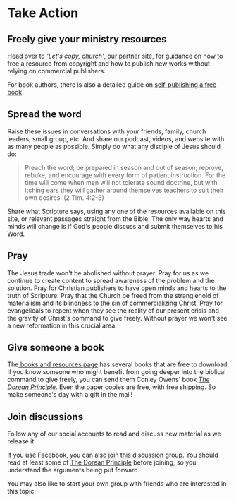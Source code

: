 # Take Action

## Freely give your ministry resources

Head over to *['Let's copy, church'](https://copy.church)*, our partner site, for guidance on how to free a resource from copyright and how to publish new works without relying on commercial publishers.

<VPButton href="https://copy.church/licenses/" text="How to free a resource"></VPButton>

For book authors, there is also a detailed guide on [self-publishing a free book](https://copy.church/publish/book/).

## Spread the word

Raise these issues in conversations with your friends, family, church leaders, small group, etc. And share our podcast, videos, and website with as many people as possible. Simply do what any disciple of Jesus should do:

> Preach the word; be prepared in season and out of season; reprove, rebuke, and encourage with every form of patient instruction. For the time will come when men will not tolerate sound doctrine, but with itching ears they will gather around themselves teachers to suit their own desires. (2 Tim. 4:2-3)

Share what Scripture says, using any one of the resources available on this site, or relevant passages straight from the Bible. The only way hearts and minds will change is if God's people discuss and submit themselves to his Word.

## Pray

The Jesus trade won't be abolished without prayer. Pray for us as we continue to create content to spread awareness of the problem and the solution. Pray for Christian publishers to have open minds and hearts to the truth of Scripture. Pray that the Church be freed from the stranglehold of materialism and its blindness to the sin of commercializing Christ. Pray for evangelicals to repent when they see the reality of our present crisis and the gravity of Christ's command to give freely. Without prayer we won't see a new reformation in this crucial area.

## Give someone a book

The[ books and resources page](https://sellingjesus.org/learn/resources) has several books that are free to download. If you know someone who might benefit from going deeper into the biblical command to give freely, you can send them Conley Owens' book *[The Dorean Principle](https://thedoreanprinciple.org/)*. Even the paper copies are free, with free shipping. So make someone's day with a gift in the mail!

## Join discussions

Follow any of our social accounts to read and discuss new material as we release it:

<VPButton href='https://www.youtube.com/@SellingJesus' text="YouTube" theme='alt'></VPButton>
<VPButton href='https://www.facebook.com/sellingjesus.org' text="Facebook" theme='alt'></VPButton>
<VPButton href='https://www.instagram.com/selling.jesus/' text="Instagram" theme='alt'></VPButton>
<VPButton href='https://twitter.com/Selling_Jesus' text="X/Twitter" theme='alt'></VPButton>

If you use Facebook, you can also [join this discussion group](https://www.facebook.com/groups/doreanism). You should read at least some of [The Dorean Principle](https://thedoreanprinciple.org/) before joining, so you understand the arguments being put forward.

You may also like to start your own group with friends who are interested in this topic.
